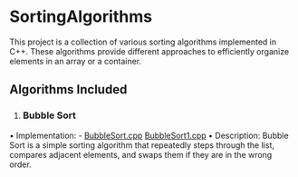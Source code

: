 # SortingAlgorithms
This project is a collection of various sorting algorithms implemented in C++. These algorithms provide different approaches to efficiently organize elements in an array or a container.

## Algorithms Included

 1. ### Bubble Sort
 • Implementation: - [BubbleSort.cpp](BubbleSort/BubbleSort.cpp) 
                     [BubbleSort1.cpp](BubbleSort/BubbleSort2.cpp)
 • Description: Bubble Sort is a simple sorting algorithm that repeatedly steps through the list, compares adjacent elements, and swaps them if they are in the wrong order.
